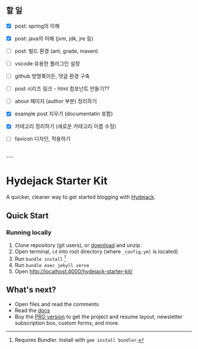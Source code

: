 ## 할 일

- [x] post: spring의 이해
- [x] post: java의 이해 (jvm, jdk, jre 등)
- [ ] post: 빌드 환경 (ant, grade, maven) 
- [ ] vscode 유용한 플러그인 설정
- [ ] github 방명록이든, 댓글 환경 구축
- [ ] post 시리즈 링크 - html 컴포넌트 만들기??

- [ ] about 페이지 (author 부분) 정리하기
- [x] example post 지우기 (documentatin 포함)
- [x] 카테고리 정리하기 (새로운 카테고리 이름 수정)
- [ ] favicon 디자인, 적용하기 

<br>
---

<br>  

# Hydejack Starter Kit

A quicker, cleaner way to get started blogging with [Hydejack](https://hydejack.com/).

## Quick Start
### Running locally
1. Clone repository (git users), or [download] and unzip.
2. Open terminal, `cd` into root directory (where `_config.yml` is located)
3. Run `bundle install` [^1]
4. Run `bundle exec jekyll serve`
5. Open <http://localhost:4000/hydejack-starter-kit/>

## What's next?
* Open files and read the comments
* Read the [docs](https://hydejack.com/docs/)
* Buy the [PRO version](https://hydejack.com/download/) to get the project and resume layout, newsletter subscription box, custom forms, and more.

[^1]: Requires Bundler. Install with `gem install bundler`.

[download]: https://github.com/hydecorp/hydejack-starter-kit/archive/master.zip
